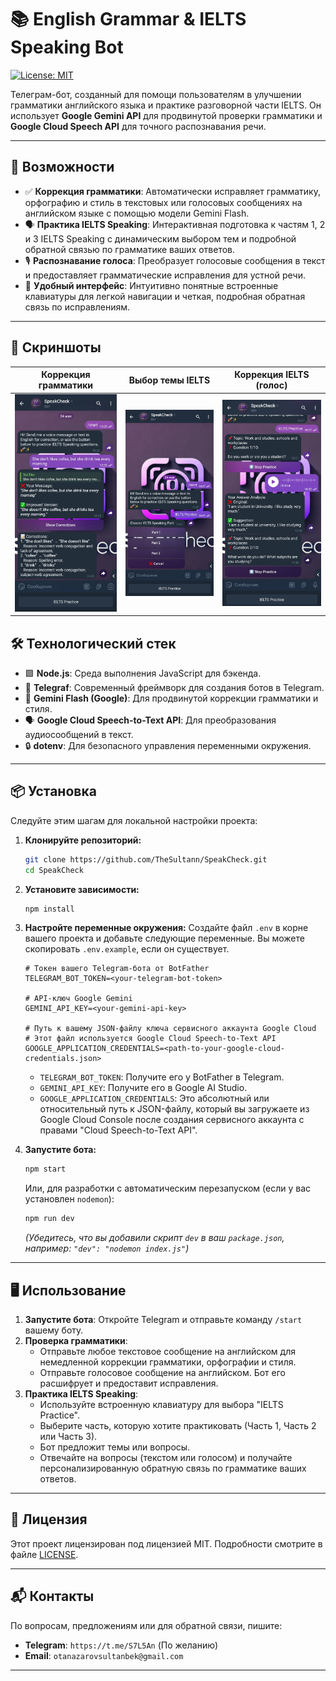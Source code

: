 # 📚 English Grammar & IELTS Speaking Bot

[![License: MIT](https://img.shields.io/badge/License-MIT-yellow.svg)](https://opensource.org/licenses/MIT)

Телеграм-бот, созданный для помощи пользователям в улучшении грамматики английского языка и практике разговорной части IELTS. Он использует **Google Gemini API** для продвинутой проверки грамматики и **Google Cloud Speech API** для точного распознавания речи.

---

## 🚀 Возможности

-   ✅ **Коррекция грамматики**: Автоматически исправляет грамматику, орфографию и стиль в текстовых или голосовых сообщениях на английском языке с помощью модели Gemini Flash.
-   🗣️ **Практика IELTS Speaking**: Интерактивная подготовка к частям 1, 2 и 3 IELTS Speaking с динамическим выбором тем и подробной обратной связью по грамматике ваших ответов.
-   🎙️ **Распознавание голоса**: Преобразует голосовые сообщения в текст и предоставляет грамматические исправления для устной речи.
-   🧩 **Удобный интерфейс**: Интуитивно понятные встроенные клавиатуры для легкой навигации и четкая, подробная обратная связь по исправлениям.

---

## 📸 Скриншоты

| Коррекция грамматики                                  | Выбор темы IELTS                                      | Коррекция IELTS (голос)                                  |
| :----------------------------------------------------: | :---------------------------------------------------: | :---------------------------------------------------: |
| <img src="https://raw.githubusercontent.com/TheSultann/SpeakCheck/main/Screens%20for%20git.hub/photo_2025-05-24_10-38-32.jpg" alt="Пример коррекции грамматики" width="250"/> | <img src="https://raw.githubusercontent.com/TheSultann/SpeakCheck/main/Screens%20for%20git.hub/2.jpg" alt="Выбор темы IELTS" width="250"/> | <img src="https://raw.githubusercontent.com/TheSultann/SpeakCheck/main/Screens%20for%20git.hub/3.jpg" alt="Пример обратной связи IELTS" width="250"/> |

## 🛠️ Технологический стек

-   🟩 **Node.js**: Среда выполнения JavaScript для бэкенда.
-   🤖 **Telegraf**: Современный фреймворк для создания ботов в Telegram.
-   🧠 **Gemini Flash (Google)**: Для продвинутой коррекции грамматики и стиля.
-   🗣️ **Google Cloud Speech-to-Text API**: Для преобразования аудиосообщений в текст.
-   🔒 **dotenv**: Для безопасного управления переменными окружения.

---

## 📦 Установка

Следуйте этим шагам для локальной настройки проекта:

1.  **Клонируйте репозиторий:**
    ```bash
    git clone https://github.com/TheSultann/SpeakCheck.git
    cd SpeakCheck
    ```

2.  **Установите зависимости:**
    ```bash
    npm install
    ```

3.  **Настройте переменные окружения:**
    Создайте файл `.env` в корне вашего проекта и добавьте следующие переменные. Вы можете скопировать `.env.example`, если он существует.

    ```env
    # Токен вашего Telegram-бота от BotFather
    TELEGRAM_BOT_TOKEN=<your-telegram-bot-token>

    # API-ключ Google Gemini
    GEMINI_API_KEY=<your-gemini-api-key>

    # Путь к вашему JSON-файлу ключа сервисного аккаунта Google Cloud
    # Этот файл используется Google Cloud Speech-to-Text API
    GOOGLE_APPLICATION_CREDENTIALS=<path-to-your-google-cloud-credentials.json>
    ```
    *   `TELEGRAM_BOT_TOKEN`: Получите его у BotFather в Telegram.
    *   `GEMINI_API_KEY`: Получите его в Google AI Studio.
    *   `GOOGLE_APPLICATION_CREDENTIALS`: Это абсолютный или относительный путь к JSON-файлу, который вы загружаете из Google Cloud Console после создания сервисного аккаунта с правами "Cloud Speech-to-Text API".

4.  **Запустите бота:**
    ```bash
    npm start
    ```
    Или, для разработки с автоматическим перезапуском (если у вас установлен `nodemon`):
    ```bash
    npm run dev
    ```
    _(Убедитесь, что вы добавили скрипт `dev` в ваш `package.json`, например: `"dev": "nodemon index.js"`)_

---

## 🖥️ Использование

1.  **Запустите бота**: Откройте Telegram и отправьте команду `/start` вашему боту.
2.  **Проверка грамматики**:
    *   Отправьте любое текстовое сообщение на английском для немедленной коррекции грамматики, орфографии и стиля.
    *   Отправьте голосовое сообщение на английском. Бот его расшифрует и предоставит исправления.
3.  **Практика IELTS Speaking**:
    *   Используйте встроенную клавиатуру для выбора "IELTS Practice".
    *   Выберите часть, которую хотите практиковать (Часть 1, Часть 2 или Часть 3).
    *   Бот предложит темы или вопросы.
    *   Отвечайте на вопросы (текстом или голосом) и получайте персонализированную обратную связь по грамматике ваших ответов.
---

## 📜 Лицензия

Этот проект лицензирован под лицензией MIT. Подробности смотрите в файле [LICENSE](LICENSE.md).

---

## 📬 Контакты

По вопросам, предложениям или для обратной связи, пишите:

-   **Telegram**: `https://t.me/S7L5An` (По желанию)
-   **Email**: `otanazarovsultanbek@gmail.com`

---
